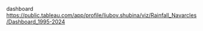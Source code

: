 dashboard  
https://public.tableau.com/app/profile/liubov.shubina/viz/Rainfall_Navarcles/Dashboard_1995-2024
